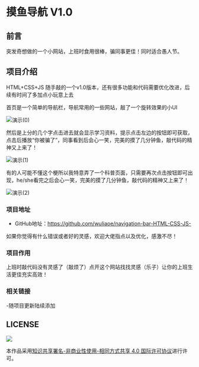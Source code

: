 # 摸鱼导航 V1.0

## 前言

突发奇想做的一个小网站，上班时食用很棒，骗同事更佳！同时适合愚人节。

## 项目介绍

HTML+CSS+JS 随手敲的一个v1.0版本，还有很多功能和代码需要优化改进，后续有时间了多加点小玩意上去

首页是一个简单的导航栏，导航常用的一些网站，敲了一个旋转效果的小UI

![演示(0)](..\mess_around\images\演示(0).gif)

然后是上分的几个字点击进去就会显示学习资料，提示点击左边的按钮即可获取，点击后播放“你被骗了”，同事看到后会心一笑，完美的摸了几分钟鱼，敲代码的精神又上来了！

![演示(1)](..\mess_around\images\演示(1).gif)

有的人可能不懂这个梗所以我特意弄了一个科普页面，只需要再次点击按钮即可出现，he/she看完之后会心一笑，完美的摸了几分钟鱼，敲代码的精神又上来了！

![演示(2)](..\mess_around\images\演示(2).gif)



### 项目地址

- GitHub地址：<https://github.com/wuliaoe/navigation-bar-HTML-CSS-JS->

如果你觉得有什么错误或者好的灵感，欢迎大佬指点以及优化，感激不尽！

### 项目作用

上班时敲代码没有灵感了（敲烦了）点开这个网站找找灵感（乐子）让你的上班生活更佳充实高效！

### 相关链接

-随项目更新陆续添加


## LICENSE

![](http://img.smyhvae.com/20210331_CC-BY-NC-SA.png)

本作品采用[知识共享署名-非商业性使用-相同方式共享 4.0 国际许可协议](https://creativecommons.org/licenses/by-nc-sa/4.0/)进行许可。
